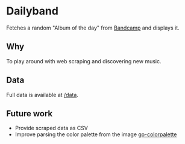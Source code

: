 # Dailyband

Fetches a random "Album of the day" from [Bandcamp](https://daily.bandcamp.com/album-of-the-day) and displays it.

## Why

To play around with web scraping and discovering new music.

## Data

Full data is available at [/data](https://dailyband.timhi.xyz/data).

## Future work

- Provide scraped data as CSV
- Improve parsing the color palette from the image [go-colorpalette](https://github.com/TimHi/go-colorpalette)